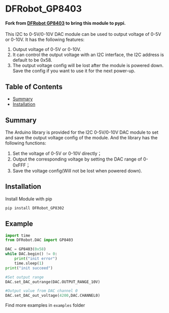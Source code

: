 # DFRobot_GP8403
#### Fork from [DFRobot GP8403](https://github.com/DFRobot/DFRobot_GP8403/) to bring this module to pypi.

This I2C to 0-5V/0-10V DAC module can be used to output voltage of 0-5V or 0-10V. It has the following features:
1. Output voltage of 0-5V or 0-10V.
2. It can control the output voltage with an I2C interface, the I2C address is default to be 0x58. 
3. The output voltage config will be lost after the module is powered down. Save the config if you want to use it for the next power-up.

## Table of Contents
  - [Summary](#summary)
  - [Installation](#installation)

## Summary
The Arduino library is provided for the I2C 0-5V/0-10V DAC module to set and save the output voltage config of the module. And the library has the following functions:
1. Set the voltage of 0-5V or 0-10V directly；
2. Output the corresponding voltage by setting the DAC range of 0-0xFFF；
3. Save the voltage config(Will not be lost when powered down).

## Installation
Install Module with pip<br>
```python
pip install DFRobot_GP8302
```

## Example
```python
import time
from DFRobot.DAC import GP8403

DAC = GP8403(0x58)
while DAC.begin() != 0:
    print("init error")
    time.sleep(1)
print("init succeed")

#Set output range
DAC.set_DAC_outrange(DAC.OUTPUT_RANGE_10V)

#Output value from DAC channel 0
DAC.set_DAC_out_voltage(4200,DAC.CHANNEL0)
```
Find more examples in `examples` folder
